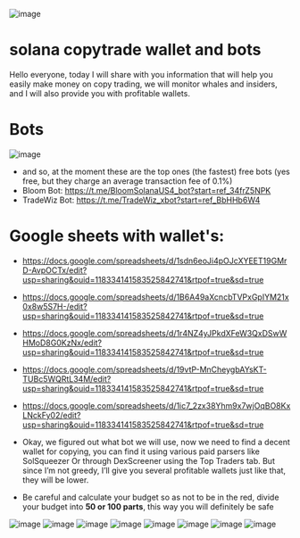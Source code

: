 ![image](https://github.com/user-attachments/assets/351226ad-2161-439f-8763-98cc751499fb)




# solana copytrade wallet and bots
Hello everyone, today I will share with you information that will help you easily make money on copy trading, we will monitor whales and insiders, and I will also provide you with profitable wallets.




# Bots
![image](https://github.com/user-attachments/assets/3fdc6a98-71dc-4c1b-834c-d04cdddde54b)

- and so, at the moment these are the top ones (the fastest)
 free bots (yes free, but they charge an average transaction fee of 0.1%)
- Bloom Bot: https://t.me/BloomSolanaUS4_bot?start=ref_34frZ5NPK 
- TradeWiz Bot: https://t.me/TradeWiz_xbot?start=ref_BbHHb6W4




# Google sheets with wallet's:
- https://docs.google.com/spreadsheets/d/1sdn6eoJi4pOJcXYEET19GMrD-AvpOCTx/edit?usp=sharing&ouid=118334141583525842741&rtpof=true&sd=true
- https://docs.google.com/spreadsheets/d/1B6A49aXcncbTVPxGpIYM21x0x8w5S7H-/edit?usp=sharing&ouid=118334141583525842741&rtpof=true&sd=true
- https://docs.google.com/spreadsheets/d/1r4NZ4yJPkdXFeW3QxDSwWHMoD8G0KzNx/edit?usp=sharing&ouid=118334141583525842741&rtpof=true&sd=true
- https://docs.google.com/spreadsheets/d/19vtP-MnCheygbAYsKT-TUBc5WQRtL34M/edit?usp=sharing&ouid=118334141583525842741&rtpof=true&sd=true
- https://docs.google.com/spreadsheets/d/1ic7_2zx38Yhm9x7wjOqBO8KxLNckFy02/edit?usp=sharing&ouid=118334141583525842741&rtpof=true&sd=true




- Okay, we figured out what bot we will use, now we need to find a decent wallet for copying, you can find it using various paid parsers like SolSqueezer 
Or through DexScreener using the Top Traders tab.
But since I’m not greedy, I’ll give you several profitable wallets just like that, they will be lower.
- Be careful and calculate your budget so as not to be in the red, divide your budget into **50 or 100 parts**, this way you will definitely be safe




![image](https://github.com/user-attachments/assets/b596f649-6a55-4577-90af-b20c424b41ff)
![image](https://github.com/user-attachments/assets/3393110f-ad5b-42b5-961c-4a65bfa88543)
![image](https://github.com/user-attachments/assets/172394fd-019b-4509-9427-52979ba2fb8d)
![image](https://github.com/user-attachments/assets/54f79165-7b6a-468c-806d-d21daf9d51a0)
![image](https://github.com/user-attachments/assets/a04723ae-a043-4fbd-bd60-d9d9fabbaf72)
![image](https://github.com/user-attachments/assets/f3740662-1db3-494f-bdfb-5485fde3378f)
![image](https://github.com/user-attachments/assets/7207da44-ae4e-457d-9862-8253ea4d540f)
![image](https://github.com/user-attachments/assets/aee9b955-a475-4cd7-8992-c703e015a339)

